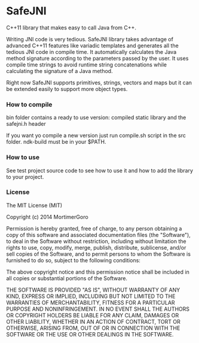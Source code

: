 SafeJNI
=======

C++11 library that makes easy to call Java from C++. 

Writing JNI code is very tedious. SafeJNI library takes advantage of advanced C++11 features like variadic templates and generates all the tedious JNI code in compile time. It automatically calculates the Java method signature according to the parameters passed by the user. It uses compile time strings to avoid runtime string concatenations while calculating the signature of a Java method. 

Right now SafeJNI supports primitives, strings, vectors and maps but it can be extended easily to support more object types.  

### How to compile

bin folder contains a ready to use version:  compiled static library and the safejni.h header 

If you want yo compile a new version just run compile.sh script in the src folder. ndk-build must be in your $PATH.

### How to use

See test project source code to see how to use it and how to add the library to your project.

### License

The MIT License (MIT)

Copyright (c) 2014 MortimerGoro

Permission is hereby granted, free of charge, to any person obtaining a copy of this software and associated documentation files (the "Software"), to deal in the Software without restriction, including without limitation the rights to use, copy, modify, merge, publish, distribute, sublicense, and/or sell copies of the Software, and to permit persons to whom the Software is furnished to do so, subject to the following conditions:

The above copyright notice and this permission notice shall be included in all copies or substantial portions of the Software.

THE SOFTWARE IS PROVIDED "AS IS", WITHOUT WARRANTY OF ANY KIND, EXPRESS OR IMPLIED, INCLUDING BUT NOT LIMITED TO THE WARRANTIES OF MERCHANTABILITY, FITNESS FOR A PARTICULAR PURPOSE AND NONINFRINGEMENT. IN NO EVENT SHALL THE AUTHORS OR COPYRIGHT HOLDERS BE LIABLE FOR ANY CLAIM, DAMAGES OR OTHER LIABILITY, WHETHER IN AN ACTION OF CONTRACT, TORT OR OTHERWISE, ARISING FROM, OUT OF OR IN CONNECTION WITH THE SOFTWARE OR THE USE OR OTHER DEALINGS IN THE SOFTWARE.